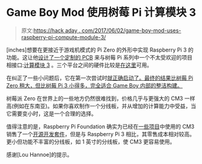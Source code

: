 # Game Boy Mod 使用树莓 Pi 计算模块 3

> 原文:[https://hack aday . com/2017/06/02/game-boy-mod-uses-raspberry-pi-compute-module-3/](https://hackaday.com/2017/06/02/game-boy-mod-uses-raspberry-pi-compute-module-3/)

[inches]想要在更接近于游戏机模式的 Pi Zero 的外形中实现 Raspberry Pi 3 的功能。这让他[设计了一个定制的 PCB](http://www.sudomod.com/forum/viewtopic.php?f=9&t=3003) 来与树莓 Pi 系列中一个不太受欢迎的项目相接口:[计算模块 3](http://www.raspberrypi.org/products/compute-module-3) 。三个平台之间的硬件比较是[在这里](http://www.digikey.com/en/articles/techzone/2017/mar/rapid-development-using-raspberry-pi-3)可用。

在纠正了一些小问题后，它在第一次尝试时[就正确启动了。最终的结果比树莓 Pi Zero 稍大，但比树莓 Pi 3 小得多，完全适合 Game Boy 内部的整洁构建。](http://www.sudomod.com/forum/viewtopic.php?f=9&t=3100)

树莓派 Zero 在世界上的一些地方仍然很难找到，价格几乎与更强大的 CM3 一样高(例如在东南亚)。如果你喜欢制作一个分线板，并从增加的计算能力中受益，当它需要变小时，这是一个合理的选择。

值得注意的是，Raspberry Pi Foundation 确实为已经在[一些项目](http://hackaday.com/2017/02/08/lorawan-and-raspberry-pi-compute-module-for-a-remote-display)中使用的 CM3 销售了一个[开源开发套件](http://www.raspberrypi.org/products/compute-module-io-board-v3/)，但是与 Raspberry Pi 3 相比，其零售成本相对较高。更小但功能不丰富的分线板，如 1 英寸的分线板，使 CM3 更容易使用。

感谢[Lou Hannoe]的提示。